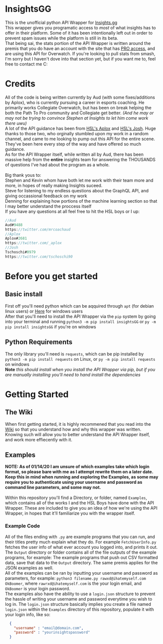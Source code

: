 # InsightsGG
This is the unofficial python API Wrapper for [Insights.gg](https://insights.gg/)
<br />
This wrapper gives you programatic access to *most* of what insights has to offer in their platform. Some of it has been intentionally left out in order to prevent spam issues while the platform is still in its beta. 
<br />
That being sai, the stats portion of the API Wrapper is written around the premis that you do have an account with the site that has [PRO access](https://insights.gg/insights-pro), and are using this API for Overwatch. If you're looking to pull stats from smash, I'm sorry but I haven't dove into that section yet, but if you want me to, feel free to contact me C:

# Credits
All of the code is being written currently by Aud (with some fixes/additions by Aplox), who is currently pursuing a career in esports coaching. He primarily works Collegiate Overwatch, but has been on break helping the both the Path To Pro community and Collegiate get better. *(And he may or may not be trying to convince Stephen at Insights to let him come work there uwu)*
<br />
A lot of the API guidance has been from [HSL's Aplox](https://twitter.com/_aplox?lang=en) and [HSL's Josh](https://twitter.com/tschoschi90?lang=en). Huge thanks to those two, who orginally stumbled upon my work in a random channel, and came to me looking to pump out this API for the entire scene. They've been here every step of the way and have offered so much guidance.
<br />
As for the API Wrapper itself, while written all by Aud, there has been massive help from the **entire** insights team for answering the THOUSANDS of questions I've had about the program as a whole.  
<br />
Big thank yous to: 
<br />
Stephen and Kevin whom have both let me work with their team more and more, in hopes of really making Insights suceed. 
<br />
Steve for listening to my endless questions about the GraphQL API, and giving occassional feedback on my work 
<br />
Denning for explaining how portions of the machine learning section so that I may better understand the proccess itself
<br />
If you have any questions at all feel free to hit the HSL boys or I up:
```Javascript
//Aud
Aud#9488
https://twitter.com/mrcoachaud
//Aplox
Aplox#2681
https://twitter.com/_aplox
//Josh
Tschoschi#0979
https://twitter.com/tschoschi90
```

# Before you get started

## Basic install
First off you'll need python which can be aqquired through `apt` (for debian linux users) or [Here](https://www.python.org/downloads/) for windows users 
<br />
After that you'll need to install the API Wrapper via the `pip` system by going into your terminal and running `python3 -m pip install insightsGG` or `py -m pip install insightsGG` if you're on windows

## Python Requirements
The only library you'll need is `requests`, which can be pip installed by `python3 -m pip install requests` on Linux, or `py -m pip install requests` on windows
<br />
**Note** *this should install when you install the API Wrapper via pip, but if you are manually installing you'll need to hand install the dependencies*

# Getting Started
## The Wiki 
When first getting started, it is highly recommened that you read into the [Wiki](https://github.com/thoward02/insightsGG/wiki/) so that you understand how and why this wrapper was written. Knowing such will allow you to better understand the API Wrapper itself, and work more effiecently with it. 

## Examples
**NOTE: As of 01/14/20 I am unsure of which examples take which login format, so please bare with me as I attempt rewrite them on a later date. Keep this in mind when running and exploring the Examples, as some may require you to authenticate using your username and password as command line parameters, and some may not.**
<br />
<br />
Within this repository you'll find a Directory, or folder, named `Examples`, which contains all of the works I and the HSL Boys have done with the API Wrapper. These are included to give you an idea of how we're using the API Wrapper, in hopes that it'll familiarize you with the wrapper itself.

### Example Code
All of the files ending with `.py` are example programs that you can run, and their titles pretty much explain what they do. For example `FetchUserInfo.py` fetches the user info of what ever account you logged into, and prints it out. 
<br />
The `Output` directory or folder contains all of the file outputs of the example programs, for example: The example programs that push out CSV formatted data, save that data to the `Output` directory. The same premis applies for the JSON examples as well.
<br />
All of the examples can be ran by inputting your username and password as parameters, for example: `python3 filename.py rawxd@ihatemyself.com OkBoomer`, where `rawrxd@ihatemyself.com` is the your login email, and `OkBoomer` is your login password.
<br />
The examples also have the ability to use a `login.json` structure to prevent the hassle of writing your username and password everytime you wish to log in. 
The `login.json` structure basically implies you create a file named `login.json` within the `Examples` directory of this repository, populate it with your login info, like so: 
```json
  {
    "username" : "email@domain.com",
    "password" : "yourinsightspassword"
  }
```


